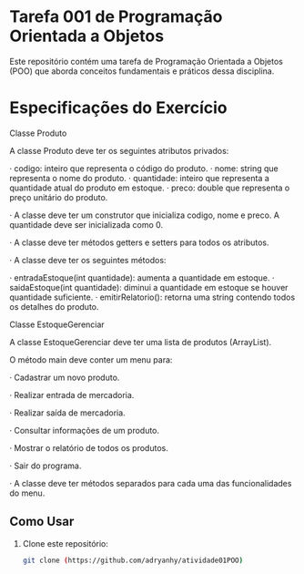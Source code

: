 # Tarefa 001 de Programação Orientada a Objetos

Este repositório contém uma tarefa de Programação Orientada a Objetos (POO) que aborda conceitos fundamentais e práticos dessa disciplina. 

# Especificações do Exercício

Classe Produto

A classe Produto deve ter os seguintes atributos privados:

· codigo: inteiro que representa o código do produto.
· nome: string que representa o nome do produto.
· quantidade: inteiro que representa a quantidade atual do produto em estoque.
· preco: double que representa o preço unitário do produto.

· A classe deve ter um construtor que inicializa codigo, nome e preco. A quantidade deve ser inicializada como 0.

· A classe deve ter métodos getters e setters para todos os atributos.

· A classe deve ter os seguintes métodos:

· entradaEstoque(int quantidade): aumenta a quantidade em estoque.
· saidaEstoque(int quantidade): diminui a quantidade em estoque se houver quantidade suficiente.
· emitirRelatorio(): retorna uma string contendo todos os detalhes do produto.

Classe EstoqueGerenciar

A classe EstoqueGerenciar deve ter uma lista de produtos (ArrayList<Produto>).

O método main deve conter um menu para:

· Cadastrar um novo produto.

· Realizar entrada de mercadoria.

· Realizar saída de mercadoria.

· Consultar informações de um produto.

· Mostrar o relatório de todos os produtos.

· Sair do programa.

· A classe deve ter métodos separados para cada uma das funcionalidades do menu. 

## Como Usar

1. Clone este repositório:

   ```bash
   git clone (https://github.com/adryanhy/atividade01POO)
